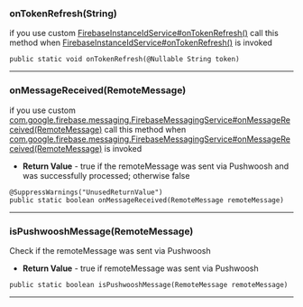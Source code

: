 ### onTokenRefresh(String) <a name="onTokenRefresh(String)"></a>
 if you use custom [FirebaseInstanceIdService#onTokenRefresh()](FirebaseInstanceIdService.md#onTokenRefresh())
 call this method when [FirebaseInstanceIdService#onTokenRefresh()](FirebaseInstanceIdService.md#onTokenRefresh()) is invoked

```
public static void onTokenRefresh(@Nullable String token) 
```
---
### onMessageReceived(RemoteMessage) <a name="onMessageReceived(RemoteMessage)"></a>
 if you use custom [com.google.firebase.messaging.FirebaseMessagingService#onMessageReceived(RemoteMessage)](com/google/firebase/messaging/FirebaseMessagingService#onMessageReceived(RemoteMessage))
 call this method when [com.google.firebase.messaging.FirebaseMessagingService#onMessageReceived(RemoteMessage)](com/google/firebase/messaging/FirebaseMessagingService#onMessageReceived(RemoteMessage)) is invoked

 
* **Return Value** - true if the remoteMessage was sent via Pushwoosh and was successfully processed; otherwise false
```
@SuppressWarnings("UnusedReturnValue")
public static boolean onMessageReceived(RemoteMessage remoteMessage) 
```
---
### isPushwooshMessage(RemoteMessage) <a name="isPushwooshMessage(RemoteMessage)"></a>
 Check if the remoteMessage was sent via Pushwoosh

 
* **Return Value** - true if remoteMessage was sent via Pushwoosh
```
public static boolean isPushwooshMessage(RemoteMessage remoteMessage) 
```
---
